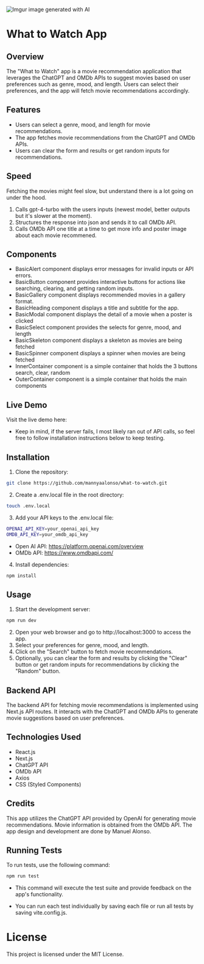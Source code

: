 ![Imgur](https://i.imgur.com/5gcPGr0.jpg)
image generated with AI

# What to Watch App

## Overview
The "What to Watch" app is a movie recommendation application that leverages the ChatGPT and OMDb APIs to suggest movies based on user preferences such as genre, mood, and length. Users can select their preferences, and the app will fetch movie recommendations accordingly.

## Features
- Users can select a genre, mood, and length for movie recommendations.
- The app fetches movie recommendations from the ChatGPT and OMDb APIs.
- Users can clear the form and results or get random inputs for recommendations.

## Speed
Fetching the movies might feel slow, but understand there is a lot going on under the hood. 
1. Calls gpt-4-turbo with the users inputs (newest model, better outputs but it's slower at the moment).
2. Structures the response into json and sends it to call OMDb API.
3. Calls OMDb API one title at a time to get more info and poster image about each movie recommened.

## Components
- BasicAlert component displays error messages for invalid inputs or API errors.
- BasicButton component provides interactive buttons for actions like searching, clearing, and getting random inputs.
- BasicGallery component displays recommended movies in a gallery format.
- BasicHeading component displays a title and subtitle for the app.
- BasicModal component displays the detail of a movie when a poster is clicked
- BasicSelect component provides the selects for genre, mood, and length
- BasicSkeleton component displays a skeleton as movies are being fetched
- BasicSpinner component displays a spinner when movies are being fetched
- InnerContainer component is a simple container that holds the 3 buttons search, clear, random
- OuterContainer component is a simple container that holds the main components

## Live Demo
Visit the live demo here:
- Keep in mind, if the server fails, I most likely ran out of API calls, so feel free to follow installation instructions below to keep testing.

## Installation
1. Clone the repository:
```bash
git clone https://github.com/mannyaalonso/what-to-watch.git
```

2. Create a .env.local file in the root directory:
```bash
touch .env.local
```

3. Add your API keys to the .env.local file:
```bash
OPENAI_API_KEY=your_openai_api_key
OMDB_API_KEY=your_omdb_api_key
```
- Open AI API: https://platform.openai.com/overview
- OMDb API: https://www.omdbapi.com/

4. Install dependencies:
```bash
npm install
```

## Usage

1. Start the development server:
```bash
npm run dev
```

2. Open your web browser and go to http://localhost:3000 to access the app.
3. Select your preferences for genre, mood, and length.
4. Click on the "Search" button to fetch movie recommendations.
5. Optionally, you can clear the form and results by clicking the "Clear" button or get random inputs for recommendations by clicking the "Random" button.

## Backend API
The backend API for fetching movie recommendations is implemented using Next.js API routes. It interacts with the ChatGPT and OMDb APIs to generate movie suggestions based on user preferences.

## Technologies Used
- React.js
- Next.js
- ChatGPT API
- OMDb API
- Axios
- CSS (Styled Components)

## Credits
This app utilizes the ChatGPT API provided by OpenAI for generating movie recommendations.
Movie information is obtained from the OMDb API.
The app design and development are done by Manuel Alonso.

## Running Tests

To run tests, use the following command:
```bash
npm run test
```

- This command will execute the test suite and provide feedback on the app's functionality. 

- You can run each test individually by saving each file or run all tests by saving vite.config.js.

# License
This project is licensed under the MIT License.